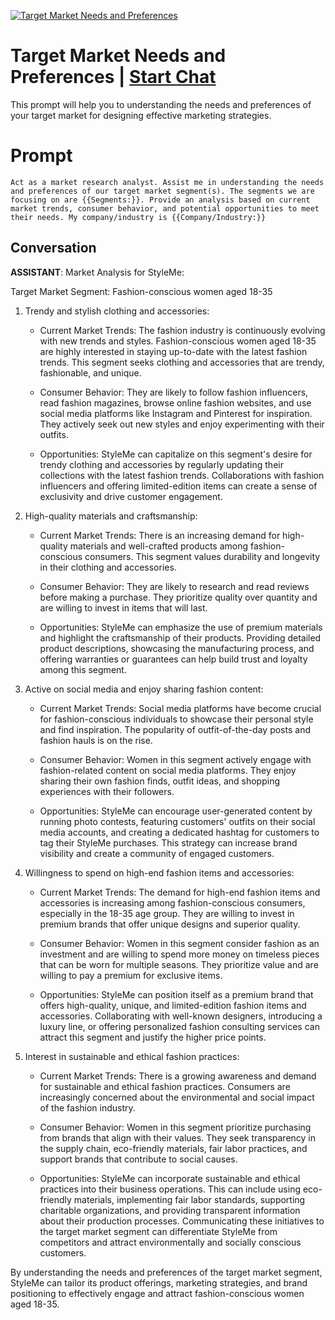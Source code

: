 
[![Target Market Needs and Preferences](https://flow-prompt-covers.s3.us-west-1.amazonaws.com/icon/minimalist/mini_6.png)](https://gptcall.net/chat.html?data=%7B%22contact%22%3A%7B%22id%22%3A%22TFgXBoLm2UjLqQP55e1Ju%22%2C%22flow%22%3Atrue%7D%7D)
# Target Market Needs and Preferences | [Start Chat](https://gptcall.net/chat.html?data=%7B%22contact%22%3A%7B%22id%22%3A%22TFgXBoLm2UjLqQP55e1Ju%22%2C%22flow%22%3Atrue%7D%7D)
This prompt will help you to understanding the needs and preferences of your target market for designing effective marketing strategies.

# Prompt

```
Act as a market research analyst. Assist me in understanding the needs and preferences of our target market segment(s). The segments we are focusing on are {{Segments:}}. Provide an analysis based on current market trends, consumer behavior, and potential opportunities to meet their needs. My company/industry is {{Company/Industry:}}
```

## Conversation

**ASSISTANT**: Market Analysis for StyleMe:



Target Market Segment: Fashion-conscious women aged 18-35



1. Trendy and stylish clothing and accessories:

   - Current Market Trends: The fashion industry is continuously evolving with new trends and styles. Fashion-conscious women aged 18-35 are highly interested in staying up-to-date with the latest fashion trends. This segment seeks clothing and accessories that are trendy, fashionable, and unique.

   - Consumer Behavior: They are likely to follow fashion influencers, read fashion magazines, browse online fashion websites, and use social media platforms like Instagram and Pinterest for inspiration. They actively seek out new styles and enjoy experimenting with their outfits.

   - Opportunities: StyleMe can capitalize on this segment's desire for trendy clothing and accessories by regularly updating their collections with the latest fashion trends. Collaborations with fashion influencers and offering limited-edition items can create a sense of exclusivity and drive customer engagement.



2. High-quality materials and craftsmanship:

   - Current Market Trends: There is an increasing demand for high-quality materials and well-crafted products among fashion-conscious consumers. This segment values durability and longevity in their clothing and accessories.

   - Consumer Behavior: They are likely to research and read reviews before making a purchase. They prioritize quality over quantity and are willing to invest in items that will last.

   - Opportunities: StyleMe can emphasize the use of premium materials and highlight the craftsmanship of their products. Providing detailed product descriptions, showcasing the manufacturing process, and offering warranties or guarantees can help build trust and loyalty among this segment.



3. Active on social media and enjoy sharing fashion content:

   - Current Market Trends: Social media platforms have become crucial for fashion-conscious individuals to showcase their personal style and find inspiration. The popularity of outfit-of-the-day posts and fashion hauls is on the rise.

   - Consumer Behavior: Women in this segment actively engage with fashion-related content on social media platforms. They enjoy sharing their own fashion finds, outfit ideas, and shopping experiences with their followers.

   - Opportunities: StyleMe can encourage user-generated content by running photo contests, featuring customers' outfits on their social media accounts, and creating a dedicated hashtag for customers to tag their StyleMe purchases. This strategy can increase brand visibility and create a community of engaged customers.



4. Willingness to spend on high-end fashion items and accessories:

   - Current Market Trends: The demand for high-end fashion items and accessories is increasing among fashion-conscious consumers, especially in the 18-35 age group. They are willing to invest in premium brands that offer unique designs and superior quality.

   - Consumer Behavior: Women in this segment consider fashion as an investment and are willing to spend more money on timeless pieces that can be worn for multiple seasons. They prioritize value and are willing to pay a premium for exclusive items.

   - Opportunities: StyleMe can position itself as a premium brand that offers high-quality, unique, and limited-edition fashion items and accessories. Collaborating with well-known designers, introducing a luxury line, or offering personalized fashion consulting services can attract this segment and justify the higher price points.



5. Interest in sustainable and ethical fashion practices:

   - Current Market Trends: There is a growing awareness and demand for sustainable and ethical fashion practices. Consumers are increasingly concerned about the environmental and social impact of the fashion industry.

   - Consumer Behavior: Women in this segment prioritize purchasing from brands that align with their values. They seek transparency in the supply chain, eco-friendly materials, fair labor practices, and support brands that contribute to social causes.

   - Opportunities: StyleMe can incorporate sustainable and ethical practices into their business operations. This can include using eco-friendly materials, implementing fair labor standards, supporting charitable organizations, and providing transparent information about their production processes. Communicating these initiatives to the target market segment can differentiate StyleMe from competitors and attract environmentally and socially conscious customers.



By understanding the needs and preferences of the target market segment, StyleMe can tailor its product offerings, marketing strategies, and brand positioning to effectively engage and attract fashion-conscious women aged 18-35.


